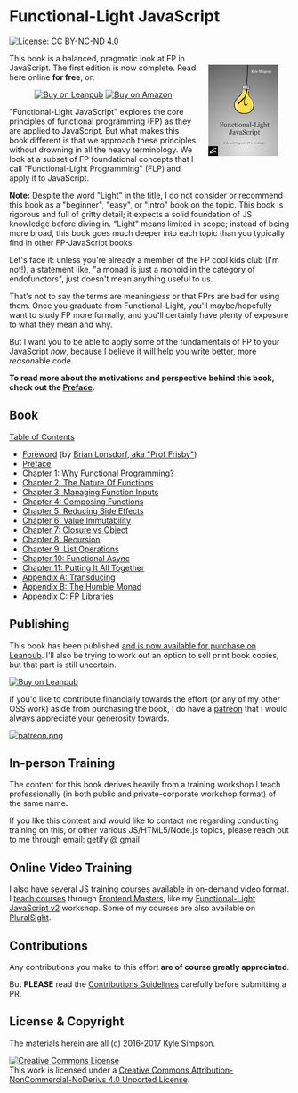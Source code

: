 # Functional-Light JavaScript

[![License: CC BY-NC-ND 4.0](https://img.shields.io/badge/License-CC%20BY--NC--ND%204.0-blue.svg)](http://creativecommons.org/licenses/by-nc-nd/4.0/)

<a href="https://leanpub.com/fljs"><img src="manuscript/images/marketing/front-cover-small.png" width="25%" align="right" hspace="20" vspace="20" title="Functional-Light JavaScript" alt="Book Cover"></a>

This book is a balanced, pragmatic look at FP in JavaScript. The first edition is now complete. Read here online **for free**, or:

<p align="center">
    <a href="https://leanpub.com/fljs"><img src="https://img.shields.io/badge/Buy-Leanpub-yellow.svg" title="Buy on Leanpub" alt="Buy on Leanpub"></a> <a href="http://amazon.fljsbook.com"><img src="https://img.shields.io/badge/Buy-Amazon-yellow.svg" title="Buy on Amazon" alt="Buy on Amazon"></a>
</p>

"Functional-Light JavaScript" explores the core principles of functional programming (FP) as they are applied to JavaScript. But what makes this book different is that we approach these principles without drowning in all the heavy terminology. We look at a subset of FP foundational concepts that I call "Functional-Light Programming" (FLP) and apply it to JavaScript.

**Note:** Despite the word "Light" in the title, I do not consider or recommend this book as a "beginner", "easy", or "intro" book on the topic. This book is rigorous and full of gritty detail; it expects a solid foundation of JS knowledge before diving in. "Light" means limited in scope; instead of being more broad, this book goes much deeper into each topic than you typically find in other FP-JavaScript books.

Let's face it: unless you're already a member of the FP cool kids club (I'm not!), a statement like, "a monad is just a monoid in the category of endofunctors", just doesn't mean anything useful to us.

That's not to say the terms are meaning*less* or that FPrs are bad for using them. Once you graduate from Functional-Light, you'll maybe/hopefully want to study FP more formally, and you'll certainly have plenty of exposure to what they mean and why.

But I want you to be able to apply some of the fundamentals of FP to your JavaScript *now*, because I believe it will help you write better, more *reason*able code.

**To read more about the motivations and perspective behind this book, check out the [Preface](manuscript/preface.md).**

## Book

[Table of Contents](manuscript/README.md/#table-of-contents)

* [Foreword](manuscript/foreword.md/#foreword) (by [Brian Lonsdorf, aka "Prof Frisby"](https://twitter.com/DrBoolean))
* [Preface](manuscript/preface.md/#preface)
* [Chapter 1: Why Functional Programming?](manuscript/ch1.md/#chapter-1-why-functional-programming)
* [Chapter 2: The Nature Of Functions](manuscript/ch2.md/#chapter-2-the-nature-of-functions)
* [Chapter 3: Managing Function Inputs](manuscript/ch3.md/#chapter-3-managing-function-inputs)
* [Chapter 4: Composing Functions](manuscript/ch4.md/#chapter-4-composing-functions)
* [Chapter 5: Reducing Side Effects](manuscript/ch5.md/#chapter-5-reducing-side-effects)
* [Chapter 6: Value Immutability](manuscript/ch6.md/#chapter-6-value-immutability)
* [Chapter 7: Closure vs Object](manuscript/ch7.md/#chapter-7-closure-vs-object)
* [Chapter 8: Recursion](manuscript/ch8.md/#chapter-8-recursion)
* [Chapter 9: List Operations](manuscript/ch9.md/#chapter-9-list-operations)
* [Chapter 10: Functional Async](manuscript/ch10.md/#chapter-10-functional-async)
* [Chapter 11: Putting It All Together](manuscript/ch11.md/#chapter-11-putting-it-all-together)
* [Appendix A: Transducing](manuscript/apA.md/#appendix-a-transducing)
* [Appendix B: The Humble Monad](manuscript/apB.md/#appendix-b-the-humble-monad)
* [Appendix C: FP Libraries](manuscript/apC.md/#appendix-c-fp-libraries)

## Publishing

This book has been published [and is now available for purchase on Leanpub](https://leanpub.com/fljs/). I'll also be trying to work out an option to sell print book copies, but that part is still uncertain.

[![Buy on Leanpub](https://img.shields.io/badge/Buy-Leanpub-yellow.svg)](https://leanpub.com/fljs)

If you'd like to contribute financially towards the effort (or any of my other OSS work) aside from purchasing the book, I do have a [patreon](https://www.patreon.com/getify) that I would always appreciate your generosity towards.

<a href="https://www.patreon.com/getify">[![patreon.png](https://s13.postimg.org/k9nkc5thz/become_a_patron_button.png)](https://www.patreon.com/getify)</a>

## In-person Training

The content for this book derives heavily from a training workshop I teach professionally (in both public and private-corporate workshop format) of the same name.

If you like this content and would like to contact me regarding conducting training on this, or other various JS/HTML5/Node.js topics, please reach out to me through email: getify @ gmail

## Online Video Training

I also have several JS training courses available in on-demand video format. I [teach courses](https://FrontendMasters.com/teachers/kyle-simpson) through [Frontend Masters](https://FrontendMasters.com), like my [Functional-Light JavaScript v2](https://frontendmasters.com/courses/functional-javascript-v2/) workshop. Some of my courses are also available on [PluralSight](https://www.pluralsight.com/search?q=kyle%20simpson&categories=all).

## Contributions

Any contributions you make to this effort **are of course greatly appreciated**.

But **PLEASE** read the [Contributions Guidelines](CONTRIBUTING.md) carefully before submitting a PR.

## License & Copyright

The materials herein are all (c) 2016-2017 Kyle Simpson.

<a rel="license" href="http://creativecommons.org/licenses/by-nc-nd/4.0/"><img alt="Creative Commons License" style="border-width:0" src="https://i.creativecommons.org/l/by-nc-nd/4.0/88x31.png" /></a><br />This work is licensed under a <a rel="license" href="http://creativecommons.org/licenses/by-nc-nd/4.0/">Creative Commons Attribution-NonCommercial-NoDerivs 4.0 Unported License</a>.
